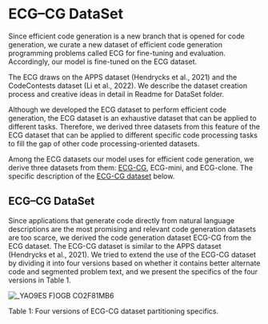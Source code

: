 # ECG–CG DataSet
  Since efficient code generation is a new branch that is opened for code generation, we curate a new dataset of efficient code generation programming problems called ECG for fine-tuning and evaluation. Accordingly, our model is fine-tuned on the ECG dataset. 
  
  The ECG draws on the APPS dataset (Hendrycks et al., 2021) and the CodeContests dataset (Li et al., 2022). We describe the dataset creation process and creative ideas in detail in Readme for DataSet folder.

  Although we developed the ECG dataset to perform efficient code generation, the ECG dataset is an exhaustive dataset that can be applied to different tasks. Therefore, we derived three datasets from this feature of the ECG dataset that can be applied to different specific code processing tasks to fill the gap of other code processing-oriented datasets.
  
Among the ECG datasets our model uses for efficient code generation, we derive three datasets from them: [ECG-CG](https://github.com/CodeGeneration2/ECG-CG-DataSet/tree/main/ECG-CG), ECG-mini, and ECG-clone. 
The specific description of the [ECG-CG dataset](https://github.com/CodeGeneration2/ECG-CG-DataSet/tree/main/ECG-CG) below.


## ECG–CG DataSet
  Since applications that generate code directly from natural language descriptions are the most promising and relevant code generation datasets are too scarce, we derived the code generation dataset ECG-CG from the ECG dataset. The ECG-CG dataset is similar to the APPS dataset (Hendrycks et al., 2021). We tried to extend the use of the ECG-CG dataset by dividing it into four versions based on whether it contains better alternate code and segmented problem text, and we present the specifics of the four versions in Table 1.

![_YAO9ES F)OGB CO2F81MB6](https://user-images.githubusercontent.com/95161813/175928204-82468069-36c2-4272-b4ee-b943756287e7.png)

Table 1: Four versions of ECG-CG dataset partitioning specifics.










